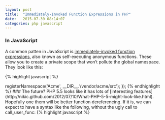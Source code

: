```yaml
---
layout: post
title:  "Immediately-Invoked Function Expressions in PHP"
date:   2015-07-30 08:14:07
categories: php javascript
---
```



### In JavaScript

A common patten in JavaScript is [immediately-invoked function expressions](http://benalman.com/news/2010/11/immediately-invoked-function-expression/), also known as self-executing anonymous functions. These allow you to create a private scope that won’t pollute the global namespace. They look like this:

{% highlight javascript %}
<?php
(function () {
    // variables defined here are 
    // only visible in this scope
}());
{% endhighlight %}

### In PHP

Since PHP 5.3 brought along anonymous functions, the same can be done in PHP. Albeit with a slightly less elegant syntax:

{% highlight javascript %}
<?php
call_user_func(function() {
    // do something
});
{% endhighlight %}


This is useful in PHP if you have some code that has side effects but you don’t want to litter variables.
Real world examples

When bootstrapping a framework or CMS, you often have to setup the environment by defining some constants. With IIFEs you’re free to use variables liberally so you’re code’s easier to understand.

{% highlight javascript %}
<?php
call_user_func(function() {
    // do some work, creating $result
    define('SOMETHING', $result)
});
{% endhighlight %}

You can even return a variable from the function and assign it to a variable:

{% highlight javascript %}
<?php
$var = call_user_func(function() {
	$a = 2;
	$b = 2;
	return $a + $b;
});
{% endhighlight %}

Another use is registering namespaces with autoloaders (if you’re not using composer yet):

{% highlight javascript %}
<?php
call_user_func(function() {
    require_once './vendor/symfony/src/Symfony/Component/ClassLoader/UniversalClassLoader.php';
    $loader = new Symfony\Component\ClassLoader\UniversalClassLoader();
    $loader->registerNamespace('Acme', __DIR__.'/vendor/acme/src');
});
{% endhighlight %}

### The future?

PHP 5.5 looks like it has lots of [interesting features](http://nikic.github.com/2012/07/10/What-PHP-5-5-might-look-like.html). Hopefully one them will be better function dereferencing. If it is, we can expect to have a syntax like the following, without the ugly call to call_user_func:

{% highlight javascript %}
<?php
// php 5.5?
function() {
    // do something
}();
{% endhighlight %}

It’s great to see PHP improving and gradually making functions first-class citizens. Perhaps one day we’ll be able to pass functions around in PHP as easily as as we can in languages like JavaScript.
